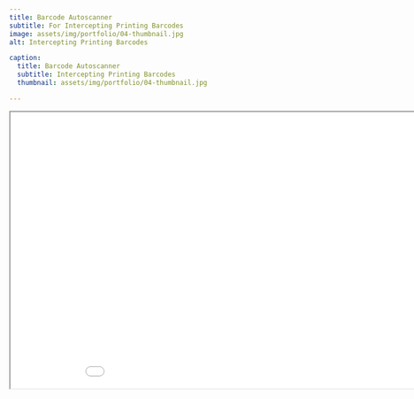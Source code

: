 ```yaml
---
title: Barcode Autoscanner
subtitle: For Intercepting Printing Barcodes
image: assets/img/portfolio/04-thumbnail.jpg
alt: Intercepting Printing Barcodes

caption:
  title: Barcode Autoscanner
  subtitle: Intercepting Printing Barcodes
  thumbnail: assets/img/portfolio/04-thumbnail.jpg

---
```

<div style="width:100vw;height:100vh;margin:0px;padding:auto;display:inline;float:left;position:relative;">
<!--<iframe src="assets/img/portfolio/autoscan.pdf" frameborder="0" width="100vw" height="100vh" allowfullscreen="true" mozallowfullscreen="true" webkitallowfullscreen="true" style="position:fixed;z-index:1900;display:inline;left:0px;top:0px;right:0px;bottom:0px;width:100vw;height:100vh;margin-top:0px;margin-left:0px;margin-right:0px;margin-bottom:0px;padding:0px;">
</iframe>
-->

<iframe src="assets/img/portfolio/autoscan.pdf#toolbar=0" width="100%" height="500px"></iframe>
	
<!--
Introduction
The Serial Port Monitor, also known as AutoScan, is an Arduino-based device capable of monitoring and non-invasively intercepting data sent between a PC and a thermal printer connected via RS-232 serial cable. The device firmware parses intercepted text data for preset keywords to locate positioning of text characters of interest. Successful parsing and reading triggers writing of data to an LCD module and the USB port which connects the device to a second PC as USB host.
Motivation
The Serial Port Monitor was originally designed as a hardware addon improvement to the Made Order Advisor for automating the previously manual process of Pick Slip barcode scanning when orders are completed. However, the device has other potential applications, such data collection as part of a customer loyalty programme.
Automated monitoring of the content of data sent to printers has a wide range of potential applications in Quick Service Restaurants and many other customer service and other industries.
Requirements
The objective of this project was to build a Serial Port Monitor device capable of monitoring and non-invasively intercepting data sent between a PC and an RS-232 connected thermal printer. The device firmware is required to parse intercepted text data for keywords and trigger events by writing data to a USB port connecting the device to a PC as the USB host.
-->
<p style="position:relative;padding:auto;margin:auto;height:5vh;width:100vw;top:93vh;display:inline;bottom:2vh;right:1vw;float:right;">
<button class="btn btn-primary" style="position:relative;padding:auto;margin:auto;height:5vh;width:9vw;top:93vh;display:block;bottom:2vh;right:1vw;" data-dismiss="modal" type="button"><i class="fas fa-times"></i>Close Project</button>
</p>
</div>

---
{:.list-inline}
- Date: 2017
- Client: McDonald's Queenstown
- Category: Automation

